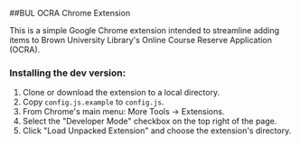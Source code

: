##BUL OCRA Chrome Extension

This is a simple Google Chrome extension intended to streamline adding items to Brown University Library's Online Course Reserve Application (OCRA).

### Installing the dev version:

1. Clone or download the extension to a local directory.
1. Copy `config.js.example` to `config.js`.
1. From Chrome's main menu: More Tools -> Extensions.
2. Select the "Developer Mode" checkbox on the top right of the page. 
4. Click "Load Unpacked Extension" and choose the extension's directory.